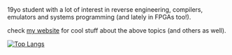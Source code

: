 ##
19yo student with a lot of interest in reverse engineering, compilers, emulators and systems programming (and lately in FPGAs too!).

check [my website](http://roby2014-me.vercel.app/) for cool stuff about the above topics (and others as well).

 [![Top Langs](https://github-readme-stats.vercel.app/api/top-langs/?username=roby2014&exclude_repo=uni-projects,cars-gallery&langs_count=6&layout=compact&hide=lua,tex&theme=github_dark)]([https://github.com/anuraghazra/github-readme-stats](https://github-readme-stats.vercel.app/api/top-langs/?username=roby2014&exclude_repo=uni-projects,cars-gallery&langs_count=6&layout=compact&hide=lua,tex&theme=github_dark))

